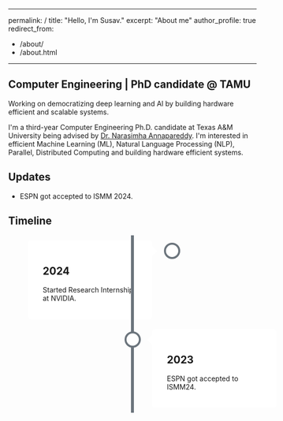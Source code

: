 <style>
.timeline {
  position: relative;
  max-width: 1200px;
  margin: 0 auto;
}

.timeline::after {
  content: '';
  position: absolute;
  width: 6px;
  background-color: #6c757d;
  top: 0;
  bottom: 0;
  left: 50%;
  margin-left: -3px;
}

.container {
  padding: 10px 40px;
  position: relative;
  background-color: inherit;
  width: 50%;
}

.container::after {
  content: '';
  position: absolute;
  width: 25px;
  height: 25px;
  right: -17px;
  background-color: white;
  border: 4px solid #6c757d;
  top: 15px;
  border-radius: 50%;
  z-index: 1;
}

.left {
  left: 0;
}

.right {
  left: 50%;
}

.left::before {
  content: " ";
  height: 0;
  position: absolute;
  top: 22px;
  width: 0;
  z-index: 1;
  right: 30px;
  border: medium solid white;
  border-width: 10px 0 10px 10px;
  border-color: transparent transparent transparent white;
}

.right::before {
  content: " ";
  height: 0;
  position: absolute;
  top: 22px;
  width: 0;
  z-index: 1;
  left: 30px;
  border: medium solid white;
  border-width: 10px 10px 10px 0;
  border-color: transparent white transparent transparent;
}

.right::after {
  left: -16px;
}

.content {
  padding: 20px 30px;
  background-color: white;
  position: relative;
  border-radius: 6px;
}
</style>

---
permalink: /
title: "Hello, I'm Susav."
excerpt: "About me"
author_profile: true
redirect_from: 
  - /about/
  - /about.html
---

<head>
  <meta name="description" content="Susav is a PhD candidate at Texas A&M Univeristy. Susav is studying Computer Engineering and focuses his research on deep learning systems">

</head>

Computer Engineering | PhD candidate @ TAMU
-------------------

Working on democratizing deep learning and AI by building hardware efficient and scalable systems. 

I'm a third-year Computer Engineering Ph.D. candidate at Texas A&M University being advised by [Dr. Narasimha Annapareddy](https://experts.tamu.edu/expert/narasimha-annapareddy/). I'm interested in efficient Machine Learning (ML), Natural Language Processing (NLP), Parallel, Distributed Computing and building hardware efficient systems.


## Updates

* ESPN got accepted to ISMM 2024. 


## Timeline

<div class="timeline">
  <div class="container left">
    <div class="content">
      <h2>2024</h2>
      <p>Started Research Internship at NVIDIA.</p>
    </div>
  </div>
  <div class="container right">
    <div class="content">
      <h2>2023</h2>
      <p>ESPN got accepted to ISMM24.</p>
    </div>
  </div>
</div>